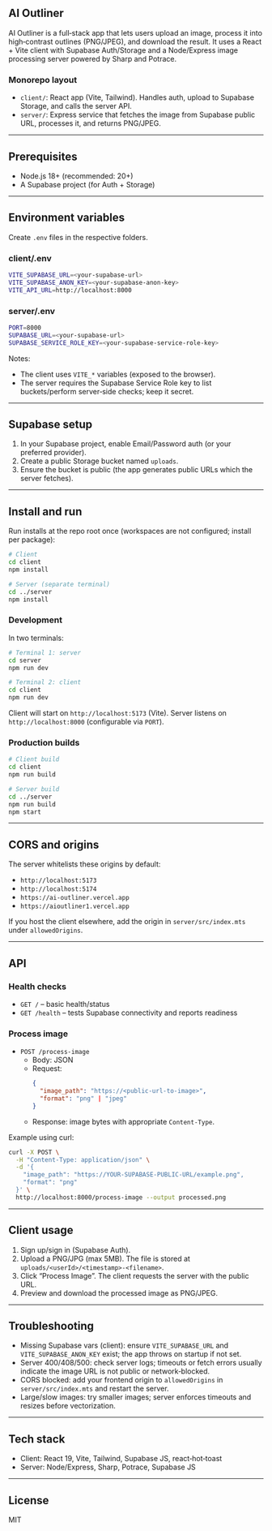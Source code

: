 ## AI Outliner

AI Outliner is a full‑stack app that lets users upload an image, process it into high‑contrast outlines (PNG/JPEG), and download the result. It uses a React + Vite client with Supabase Auth/Storage and a Node/Express image processing server powered by Sharp and Potrace.

### Monorepo layout
- `client/`: React app (Vite, Tailwind). Handles auth, upload to Supabase Storage, and calls the server API.
- `server/`: Express service that fetches the image from Supabase public URL, processes it, and returns PNG/JPEG.

---

## Prerequisites
- Node.js 18+ (recommended: 20+)
- A Supabase project (for Auth + Storage)

---

## Environment variables

Create `.env` files in the respective folders.

### client/.env
```bash
VITE_SUPABASE_URL=<your-supabase-url>
VITE_SUPABASE_ANON_KEY=<your-supabase-anon-key>
VITE_API_URL=http://localhost:8000
```

### server/.env
```bash
PORT=8000
SUPABASE_URL=<your-supabase-url>
SUPABASE_SERVICE_ROLE_KEY=<your-supabase-service-role-key>
```

Notes:
- The client uses `VITE_*` variables (exposed to the browser).
- The server requires the Supabase Service Role key to list buckets/perform server‑side checks; keep it secret.

---

## Supabase setup
1. In your Supabase project, enable Email/Password auth (or your preferred provider).
2. Create a public Storage bucket named `uploads`.
3. Ensure the bucket is public (the app generates public URLs which the server fetches).

---

## Install and run

Run installs at the repo root once (workspaces are not configured; install per package):

```bash
# Client
cd client
npm install

# Server (separate terminal)
cd ../server
npm install
```

### Development
In two terminals:

```bash
# Terminal 1: server
cd server
npm run dev

# Terminal 2: client
cd client
npm run dev
```

Client will start on `http://localhost:5173` (Vite). Server listens on `http://localhost:8000` (configurable via `PORT`).

### Production builds
```bash
# Client build
cd client
npm run build

# Server build
cd ../server
npm run build
npm start
```

---

## CORS and origins
The server whitelists these origins by default:
- `http://localhost:5173`
- `http://localhost:5174`
- `https://ai-outliner.vercel.app`
- `https://aioutliner1.vercel.app`

If you host the client elsewhere, add the origin in `server/src/index.mts` under `allowedOrigins`.

---

## API

### Health checks
- `GET /` – basic health/status
- `GET /health` – tests Supabase connectivity and reports readiness

### Process image
- `POST /process-image`
  - Body: JSON
  - Request:
    ```json
    {
      "image_path": "https://<public-url-to-image>",
      "format": "png" | "jpeg"
    }
    ```
  - Response: image bytes with appropriate `Content-Type`.

Example using curl:
```bash
curl -X POST \
  -H "Content-Type: application/json" \
  -d '{
    "image_path": "https://YOUR-SUPABASE-PUBLIC-URL/example.png",
    "format": "png"
  }' \
  http://localhost:8000/process-image --output processed.png
```

---

## Client usage
1. Sign up/sign in (Supabase Auth).
2. Upload a PNG/JPG (max 5MB). The file is stored at `uploads/<userId>/<timestamp>-<filename>`.
3. Click “Process Image”. The client requests the server with the public URL.
4. Preview and download the processed image as PNG/JPEG.

---

## Troubleshooting
- Missing Supabase vars (client): ensure `VITE_SUPABASE_URL` and `VITE_SUPABASE_ANON_KEY` exist; the app throws on startup if not set.
- Server 400/408/500: check server logs; timeouts or fetch errors usually indicate the image URL is not public or network‑blocked.
- CORS blocked: add your frontend origin to `allowedOrigins` in `server/src/index.mts` and restart the server.
- Large/slow images: try smaller images; server enforces timeouts and resizes before vectorization.

---

## Tech stack
- Client: React 19, Vite, Tailwind, Supabase JS, react‑hot‑toast
- Server: Node/Express, Sharp, Potrace, Supabase JS

---

## License
MIT


